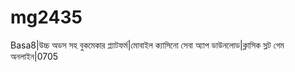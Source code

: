 # mg2435
Basa8|উচ্চ অডস সহ বুকমেকার প্ল্যাটফর্ম|মোবাইল ক্যাসিনো সেবা অ্যাপ ডাউনলোড|ক্লাসিক স্লট গেম অনলাইন|0705
